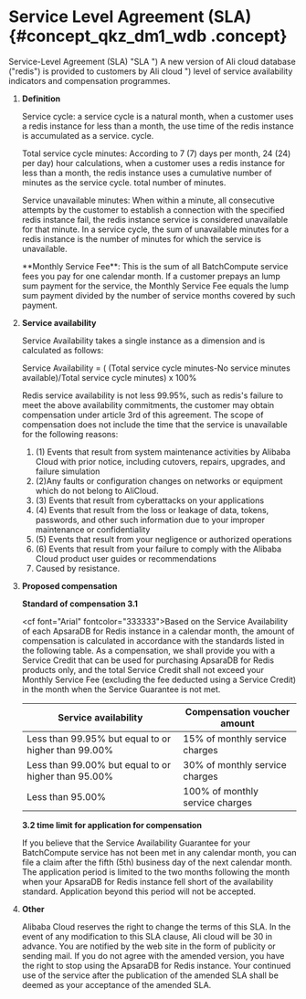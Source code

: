 # Service Level Agreement \(SLA\) {#concept_qkz_dm1_wdb .concept}

Service-Level Agreement \(SLA\) "SLA "\) A new version of Ali cloud database \("redis"\) is provided to customers by Ali cloud "\) level of service availability indicators and compensation programmes.

1.  **Definition**

    Service cycle: a service cycle is a natural month, when a customer uses a redis instance for less than a month, the use time of the redis instance is accumulated as a service. cycle.

    Total service cycle minutes: According to 7 \(7\) days per month, 24 \(24\) per day\) hour calculations, when a customer uses a redis instance for less than a month, the redis instance uses a cumulative number of minutes as the service cycle. total number of minutes.

    Service unavailable minutes: When within a minute, all consecutive attempts by the customer to establish a connection with the specified redis instance fail, the redis instance service is considered unavailable for that minute. In a service cycle, the sum of unavailable minutes for a redis instance is the number of minutes for which the service is unavailable.

    \*\*Monthly Service Fee\*\*: This is the sum of all BatchCompute service fees you pay for one calendar month. If a customer prepays an lump sum payment for the service, the Monthly Service Fee equals the lump sum payment divided by the number of service months covered by such payment.

2.  **Service availability**

    Service Availability takes a single instance as a dimension and is calculated as follows:

    Service Availability = \( \(Total service cycle minutes-No service minutes available\)/Total service cycle minutes\) x 100%

    Redis service availability is not less 99.95%, such as redis's failure to meet the above availability commitments, the customer may obtain compensation under article 3rd of this agreement. The scope of compensation does not include the time that the service is unavailable for the following reasons:

    1.  \(1\) Events that result from system maintenance activities by Alibaba Cloud with prior notice, including cutovers, repairs, upgrades, and failure simulation
    2.  \(2\)Any faults or configuration changes on networks or equipment which do not belong to AliCloud.
    3.  \(3\) Events that result from cyberattacks on your applications
    4.  \(4\) Events that result from the loss or leakage of data, tokens, passwords, and other such information due to your improper maintenance or confidentiality
    5.  \(5\) Events that result from your negligence or authorized operations
    6.  \(6\) Events that result from your failure to comply with the Alibaba Cloud product user guides or recommendations
    7.  Caused by resistance.
3.  **Proposed compensation**

    **Standard of compensation 3.1**

    <cf font="Arial" fontcolor="333333"\>Based on the Service Availability of each ApsaraDB for Redis instance in a calendar month, the amount of compensation is calculated in accordance with the standards listed in the following table. As a compensation, we shall provide you with a Service Credit that can be used for purchasing ApsaraDB for Redis products only, and the total Service Credit shall not exceed your Monthly Service Fee \(excluding the fee deducted using a Service Credit\) in the month when the Service Guarantee is not met.

    |Service availability|Compensation voucher amount|
    |--------------------|---------------------------|
    |Less than 99.95% but equal to or higher than 99.00%|15% of monthly service charges|
    |Less than 99.00% but equal to or higher than 95.00%|30% of monthly service charges|
    |Less than 95.00%|100% of monthly service charges|

    **3.2 time limit for application for compensation**

    If you believe that the Service Availability Guarantee for your BatchCompute service has not been met in any calendar month, you can file a claim after the fifth \(5th\) business day of the next calendar month. The application period is limited to the two months following the month when your ApsaraDB for Redis instance fell short of the availability standard. Application beyond this period will not be accepted.

4.  **Other**

    Alibaba Cloud reserves the right to change the terms of this SLA. In the event of any modification to this SLA clause, Ali cloud will be 30 in advance. You are notified by the web site in the form of publicity or sending mail. If you do not agree with the amended version, you have the right to stop using the ApsaraDB for Redis instance. Your continued use of the service after the publication of the amended SLA shall be deemed as your acceptance of the amended SLA.


